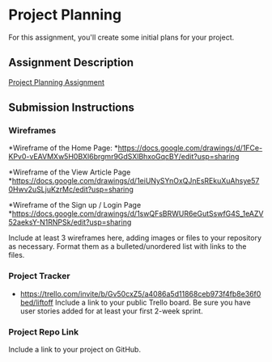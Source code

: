 # Project Planning
For this assignment, you'll create some initial plans for your project.

## Assignment Description
[Project Planning Assignment](https://education.launchcode.org/liftoff/modules/assignments/project-planning)

## Submission Instructions

### Wireframes
*Wireframe of the Home Page:
  *https://docs.google.com/drawings/d/1FCe-KPv0-vEAVMXw5H0BXl6brgmr9GdSXlBhxoGqcBY/edit?usp=sharing

*Wireframe of the View Article Page
  *https://docs.google.com/drawings/d/1eiUNySYnOxQJnEsREkuXuAhsye570Hwv2uSLjuKzrMc/edit?usp=sharing

*Wireframe of the Sign up / Login Page
  *https://docs.google.com/drawings/d/1swQFsBRWUR6eGutSswfG4S_1eAZV52aeksY-N1RNPSk/edit?usp=sharing

Include at least 3 wireframes here, adding images or files to your repository as necessary. Format them as a bulleted/unordered list with links to the files.

### Project Tracker
* https://trello.com/invite/b/Gv50cxZ5/a4086a5d11868ceb973f4fb8e36f0bed/liftoff
Include a link to your public Trello board. Be sure you have user stories added for at least your first 2-week sprint.

### Project Repo Link

Include a link to your project on GitHub.
